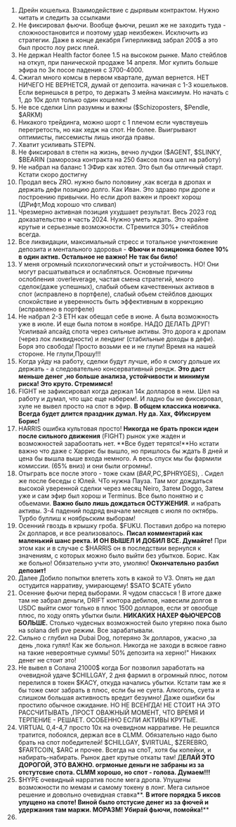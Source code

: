 1. Дрейн кошелька. Взаимодействие с дырявым контрактом. Нужно читать и следить за ссылками
2. Не фиксировал фьючи. Вообще фьючи, решил же не заходить туда - сложноостановится и поэтому удар неизбежен. Исключить из стратегии. Даже в конце декабря Гиперликвид забрал 200$ а это был просто лоу риск плей.
3. Не держал Health factor более 1.5 на высоком рынке. Мало стейблов на откуп, при панической продаже 14 апреля. Мог купить больше эфира по 3к посое падения с 3700-4000.
4. Сжигал много комсы в первом квартале, думал вернется. НЕТ НИЧЕГО НЕ ВЕРНЕТСЯ, думай от депозита. начиная с 1-3 кошельков. Если вернешься в ретро, то держать 3 мейна максимум. Но начать с 1, до 10к долл только один кошелек!
5. Не все сделки Linn разумны и важны ($Schizoposters, $Pendle, $ARKM)
6. Никакого трейдинга, можно шорт с 1 плечом если чувствуешь перегретость, но как хедж на спот. Не более. Выигрывают оптимисты, писсемисты лишь иногда правы.
7. Хватит усиливать STEPN. 
8. Не фиксировал в степн на жизнь, вечно лучдки ($AGENT, $SLINKY, $BEARIN (заморозка контракта на 250 баксов пока шел на работу)
9. Не набрал на баланс 1 ЭФир как хотел. Это был бы отличный старт. Кстати скоро достигну
10. Продал весь ZRO. нужно было половину ,как всегда в дропах и держать дефи позицию долго. Как Иван. Это здраво при дропе и построению привычки. Но если дроп важен и проект хорош (ДРифт,Мод хорошо что сливал)
11. Чрезмерно активная позиция ухудшает результат. Весь 2023 год доказательство и часть 2024. Нужно уметь ждать. Это крайне крутые и серьезные возможности. СТремится 30%+ стейблов всегда.
12. Все ликвидации, максимальный стресс и тотальное уничтожение депозита и ментального здоровья - **ФЬючи и позиционка более 10% в один актив. Остальное не важно! Не так бы било!**
13. У меня огромный психологический опыт и устойчивость. НО! Они могут расшатываться и ослабляться. Основные причины ослобления :overleverage, частая смена стратегий, много сделок(даже успешных), слабый обьем качественных активов в спот (исправлено в портфеле), слабый обьем стейблов дающих спокойствие и уверенность быть эффективным в коррекцию (исправлено в портфеле)
14. Не набрал 2-3 ETH как обещал себе в июне. А была возможность уже в июле. И еще была потом в ноябре. НАДО ДЕЛАТЬ ДРУГ! Усиливай апсайд спота через сильные активы. Это дорога к дропам (через лок ликвидности) и лендинг (стабильные доходы в дефи). Боря это свобода! Просто возьми ее и не глупи! Время на нашей стороне. Не глупи,Прошу!!!
15. Когда уйду на работу, сделки будут лучше, ибо я смогу дольше их держать - а следовательно консервативный рендж. **Это даст меньше денег ,но больше анализа, устойчивости и минимум риска! Это круто. Стремимся!**
16. FIGHT не зафиксировал когда держал 14к долларов в нем. Шел на работу и думал, что щас еще наберем!. И ладно бы не фиксировал, хуле не вывел просто на спот в эфир. **В общем классика новичка. Всегда будет длится праздник думал. Ну да. Хах, ФИксируем Борис!**
17. HARRIS ошибка культовая просто! **Никогда не брать прокси идеи после сильного движения** (FIGHT) рынок уже жаден и возможностей зарабоотать нет. **Все будет терятся!**Но кстати важно что даже с Харрис бы вышло, но пришлось бы ждать 8 дней и цена бы вышла выше входа немного. А весь спуск мы бы фармили комиссии. (65% вниз) и они были огромны!.
18. Отыграть все после этого - тоже скам ($BAR,$PC,$PHRYGES), . Сидел же после беседы с Юлей. ЧТо нужна Пауза. Там мог дождаться высокой уверенной сделки через месяц Neiro, Затем Doggo, Затем уже и сам эфир был хорош и Terminus. Все было понятно и с обьемами. **Важно было лишь дождаться ОСТУЖЕНИЯ**. и набрать активы. 3-4 падений подряд вначале месяцев с июля по октябрь. Турбо буллиш к ноябрьским выборам!
19. Осенний гвоздь в крышку гроба. $FUKU. Поставил добро на потерю 2к долларов, и все реализовалось. **Писал комментарий как маленький шанс ректа. И ОН ВЫШЕЛ И ДОБИЛ ВСЕ. Думайте!** При этом как и в случае с $HARRIS он в последствии вернулся к значениям, с которых можно было выйти без убытков. Борис. Как же больно! Обязательно учти это, умоляю! **Окончательно разбил депозит!**
20. Далее Добило попытки влететь хоть в какой то V3. Опять не дал остудится нарративу, умирающему! $SATO $CATE убило
21. Осенние фьючи перед выборами. Я чудом спассься ! В итоге даже там не забрал деньги, DRIFT контора дебилов, навесили долгов в USDC выйти смог только в плюс 1500 долларов, если эт овообще плюс, по ходу опять убытки были. **НИКАКИХ НАХЕР ФЬЮЧЕРСОВ БОЛЬШЕ.**  Столько чудесных возможностей было утеряно пока было на solana defi pve режим. Все зарабатывали. 
22. Сильно с глубил на Dubai Dog, потеряно 3к долларов, ужасно ,за день ,пока гулял! Как же больнол. Никогда не заходи в всякое гавно на такие невероятные суммы! 50% депозита на херню!" Никаких денег не стоит это!
23. Не вывел в Солана 21000$ когда Бог позволил заработать на очевидной удаче $CHILLGAY, 2 дня фармил в огромный плюс, потом перелился в токен $KACY, откуда начались убытки. Кстати там же я бы тоже смог забрать в плюс, если бы не суета.  Алкоголь, суета и слишком большая активность вредит безумно! Даже ошибки бы простило обычное ожидание. НО НЕ ВСЕНГДА! НЕ СТОИТ НА ЭТО РАССЧИТЫВАТЬ ,ПРОСТ ОВАЖНЫЙ МОМЕНТ, ЧТО ВРЕМЯ И ТЕРПЕНИЕ - РЕШАЕТ. ОСОБЕННО ЕСЛИ АКТИВЫ КРУТЫЕ.
24. VIRTUAL 0,4-4,7 просто 10х на очевидном нарративе. Не решился тратится, побоялся, держал все в CLMM. Обязательно надо было брать на спот победителей! $CHILLGAY, $VIRTUAL, $ZEREBRO, $FARTCOIN, $ARC и прочее. Всегда на споТ, хотя бы копейки, и набирать-набирать. Рынок дает крутые откаты там! Д**ЕЛАЙ ЭТО ДОРОГОЙ, ЭТО ВАЖНО. огрмоные деньги не забраны из за отстутсвие спота. CLMM хорошо, но спот - голова. Думаем!!!**
25. $HYPE очевидный нарратив после мега дропа. Упущены возможности по мемам и самому токену в лонг. Мега сильное решение и довольно очевидная ставка**. **В итоге порядка 5 иксов упущено на споте! Виной было отстусие денег из за фючей   и удержания там маржи. МОРАЗМ! Убирай фьючи, помойка!****
26. 
    